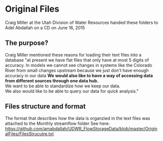 # Original Files 

Craig Miller at the Utah Division of Water Resources handed these folders to Adel Abdallah on a CD on June 16, 2015

## The purpose?
Craig Miller mentioned these reaons for loading their text files into a database
"at present we have flat files that only have at most 5 digits of accuracy.
In models we cannot see changes in systems like the Colorado River from small
changes upstream because we just don't have enough accuracy in our data
**We would also like to have a way of accessing data from different sources
through one data hub.**   
We want to be able to standardize how we keep our data.  
We also would like to be able to query our data for quick analysis."  

## Files structure and format
The format that describes how the data is organzied in the text files was attached to the Monthly streamflow folder
See here:   
https://github.com/amabdallah/UDWR_FlowStorageData/blob/master/OriginalFiles/FilesStrucutre.txt
